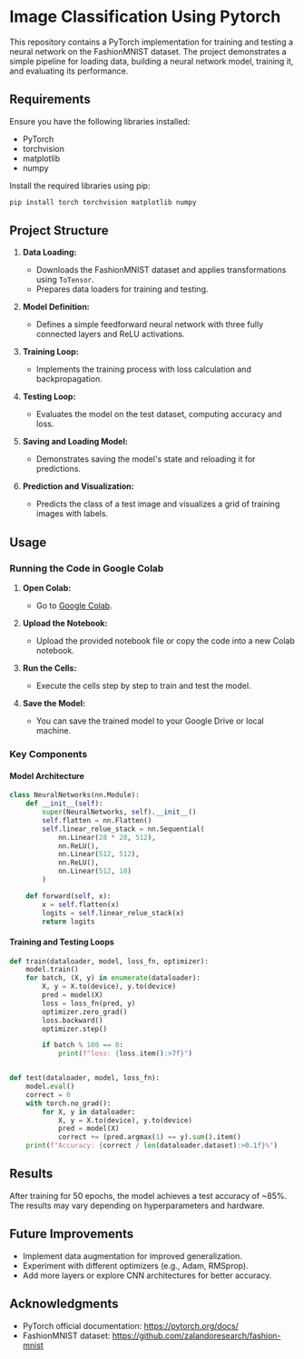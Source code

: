 # Image Classification Using Pytorch

This repository contains a PyTorch implementation for training and testing a neural network on the FashionMNIST dataset. The project demonstrates a simple pipeline for loading data, building a neural network model, training it, and evaluating its performance.

## Requirements

Ensure you have the following libraries installed:

- PyTorch 
- torchvision
- matplotlib
- numpy

Install the required libraries using pip:
```bash
pip install torch torchvision matplotlib numpy
```

## Project Structure

1. **Data Loading:**
   - Downloads the FashionMNIST dataset and applies transformations using `ToTensor`.
   - Prepares data loaders for training and testing.

2. **Model Definition:**
   - Defines a simple feedforward neural network with three fully connected layers and ReLU activations.

3. **Training Loop:**
   - Implements the training process with loss calculation and backpropagation.

4. **Testing Loop:**
   - Evaluates the model on the test dataset, computing accuracy and loss.

5. **Saving and Loading Model:**
   - Demonstrates saving the model's state and reloading it for predictions.

6. **Prediction and Visualization:**
   - Predicts the class of a test image and visualizes a grid of training images with labels.

## Usage

### Running the Code in Google Colab

1. **Open Colab:**
   - Go to [Google Colab](https://colab.research.google.com/).

2. **Upload the Notebook:**
   - Upload the provided notebook file or copy the code into a new Colab notebook.

3. **Run the Cells:**
   - Execute the cells step by step to train and test the model.

4. **Save the Model:**
   - You can save the trained model to your Google Drive or local machine.

### Key Components

#### Model Architecture
```python
class NeuralNetworks(nn.Module):
    def __init__(self):
        super(NeuralNetworks, self).__init__()
        self.flatten = nn.Flatten()
        self.linear_relue_stack = nn.Sequential(
            nn.Linear(28 * 28, 512),
            nn.ReLU(),
            nn.Linear(512, 512),
            nn.ReLU(),
            nn.Linear(512, 10)
        )

    def forward(self, x):
        x = self.flatten(x)
        logits = self.linear_relue_stack(x)
        return logits
```

#### Training and Testing Loops
```python
def train(dataloader, model, loss_fn, optimizer):
    model.train()
    for batch, (X, y) in enumerate(dataloader):
        X, y = X.to(device), y.to(device)
        pred = model(X)
        loss = loss_fn(pred, y)
        optimizer.zero_grad()
        loss.backward()
        optimizer.step()

        if batch % 100 == 0:
            print(f"loss: {loss.item():>7f}")


def test(dataloader, model, loss_fn):
    model.eval()
    correct = 0
    with torch.no_grad():
        for X, y in dataloader:
            X, y = X.to(device), y.to(device)
            pred = model(X)
            correct += (pred.argmax(1) == y).sum().item()
    print(f"Accuracy: {correct / len(dataloader.dataset):>0.1f}%")
```

## Results

After training for 50 epochs, the model achieves a test accuracy of ~85%. The results may vary depending on hyperparameters and hardware.


## Future Improvements

- Implement data augmentation for improved generalization.
- Experiment with different optimizers (e.g., Adam, RMSprop).
- Add more layers or explore CNN architectures for better accuracy.


## Acknowledgments

- PyTorch official documentation: https://pytorch.org/docs/
- FashionMNIST dataset: https://github.com/zalandoresearch/fashion-mnist
